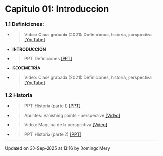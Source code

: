 
# Capitulo 01: Introduccion
### 1.1 Definiciones:
* > Video: Clase grabada (2021): Definiciones, historia, perspectiva [[YouTube]](https://youtu.be/fzVcnn5cxCA)
* **INTRODUCCIÓN** 
* > PPT: Definiciones [[PPT]](https://github.com/domingomery/vision/blob/master/clases/Cap01_Introduccion/presentations/CV01_Definitions.pptx)
* **GEOEMETRÍA** 
* > Video: Clase grabada (2021): Definiciones, historia, perspectiva [[YouTube]](https://youtu.be/fzVcnn5cxCA)
### 1.2 Historia:
* > PPT: Historia (parte 1) [[PPT]](https://github.com/domingomery/vision/blob/master/clases/Cap01_Introduccion/presentations/CV01_History_1.pptx)
* > Apuntes: Vanishing points - perspective [[Video]](https://www.khanacademy.org/humanities/renaissance-reformation/early-renaissance1/beginners-renaissance-florence/v/how-one-point-linear-perspective-works)
* > Video: Maquina de la perspectiva [[Video]](https://www.youtube.com/watch?v=8s1LzIrWbE8)
* > PPT: Historia (parte 2) [[PPT]](https://github.com/domingomery/vision/blob/master/clases/Cap01_Introduccion/presentations/CV01_History_2.pptx)
---


Updated on 30-Sep-2025 at 13:16 by Domingo Mery
